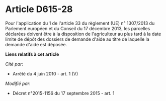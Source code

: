 # Article D615-28

Pour l'application du 1 de l'article 33 du  règlement (UE) n° 1307/2013 du Parlement européen et du Conseil du 17  décembre
2013, les parcelles déclarées doivent être à la disposition de  l'agriculteur au plus tard à la date limite de dépôt des
dossiers de  demande d'aide au titre de laquelle la demande d'aide est déposée.

**Liens relatifs à cet article**

_Cité par_:

  - Arrêté du 4 juin 2010 - art. 1 (V)

_Modifié par_:

  - Décret n°2015-1156 du 17 septembre 2015 - art. 1
